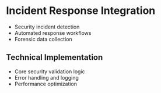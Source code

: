 # Incident Response Integration
- Security incident detection
- Automated response workflows
- Forensic data collection

## Technical Implementation
- Core security validation logic
- Error handling and logging
- Performance optimization

